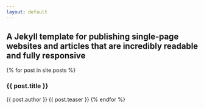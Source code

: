 ```yaml
---
layout: default
---
```


## A Jekyll template for publishing single-page websites and articles that are incredibly readable and fully responsive

{% for post in site.posts %}
### {{ post.title }}
{{ post.author }}
{{ post.teaser }}
{% endfor %}